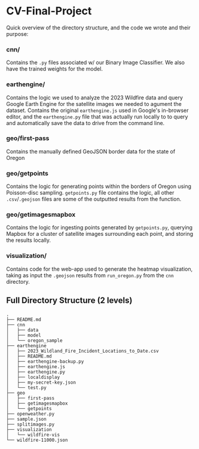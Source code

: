 # CV-Final-Project

Quick overview of the directory structure, and the code we wrote and their purpose:

### cnn/

Contains the `.py` files associated w/ our Binary Image Classifier. We also have the trained weights for the model.

### earthengine/

Contains the logic we used to analyze the 2023 Wildfire data and query Google Earth Engine for the satellite images we needed to agument the dataset. Contains the original `earthengine.js` used in Google's in-browser editor, and the `earthengine.py` file that was actually run locally to to query and automatically save the data to drive from the command line.

### geo/first-pass

Contains the manually defined GeoJSON border data for the state of Oregon

### geo/getpoints

Contains the logic for generating points within the borders of Oregon using Poisson-disc sampling. `getpoints.py` file contains the logic, all other `.csv`/`.geojson` files are some of the outputted results from the function.

### geo/getimagesmapbox

Contains the logic for ingesting points generated by `getpoints.py`, querying Mapbox for a cluster of satellite images surrounding each point, and storing the results locally.

### visualization/

Contains code for the web-app used to generate the heatmap visualization, taking as input the `.geojson` results from `run_oregon.py` from the `cnn` directory.

## Full Directory Structure (2 levels)
```
.
├── README.md
├── cnn
│   ├── data
│   ├── model
│   └── oregon_sample
├── earthengine
│   ├── 2023_Wildland_Fire_Incident_Locations_to_Date.csv
│   ├── README.md
│   ├── earthengine-backup.py
│   ├── earthengine.js
│   ├── earthengine.py
│   ├── localdisplay
│   ├── my-secret-key.json
│   └── test.py
├── geo
│   ├── first-pass
│   ├── getimagesmapbox
│   └── getpoints
├── openweather.py
├── sample.json
├── splitimages.py
├── visualization
│   └── wildfire-vis
└── wildfire-11000.json
```
